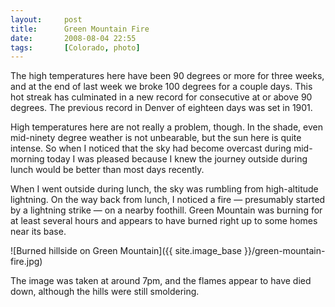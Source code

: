 ```yaml
---
layout:     post
title:      Green Mountain Fire
date:       2008-08-04 22:55
tags:       [Colorado, photo]
---
```


The high temperatures here have been 90 degrees or more for three weeks, and at the end of last week we broke 100 degrees for a couple days. This hot streak has culminated in a new record for consecutive at or above 90 degrees. The previous record in Denver of eighteen days was set in 1901.

High temperatures here are not really a problem, though. In the shade, even mid-ninety degree weather is not unbearable, but the sun here is quite intense. So when I noticed that the sky had become overcast during mid-morning today I was pleased because I knew the journey outside during lunch would be better than most days recently.

When I went outside during lunch, the sky was rumbling from high-altitude lightning. On the way back from lunch, I noticed a fire — presumably started by a lightning strike — on a nearby foothill. Green Mountain was burning for at least several hours and appears to have burned right up to some homes near its base.

![Burned hillside on Green Mountain]({{ site.image_base }}/green-mountain-fire.jpg)

The image was taken at around 7pm, and the flames appear to have died down, although the hills were still smoldering.
